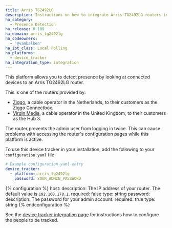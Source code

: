 ```yaml
---
title: Arris TG2492LG
description: Instructions on how to integrate Arris TG2492LG routers into Home Assistant.
ha_category:
  - Presence Detection
ha_release: 0.109
ha_domain: arris_tg2492lg
ha_codeowners:
  - '@vanbalken'
ha_iot_class: Local Polling
ha_platforms:
  - device_tracker
ha_integration_type: integration
---
```


This platform allows you to detect presence by looking at connected devices to an Arris TG2492LG router.

This is one of the routers provided by:

* [Ziggo](https://www.ziggo.nl/), a cable operator in the Netherlands, to their customers as the Ziggo Connectbox.
* [Virgin Media](https://www.virginmedia.com/), a cable operator in the United Kingdom, to their customers as the Hub 3.

<div class='note warning'>
The router prevents the admin user from logging in twice. This can cause problems with accessing the router's configuration pages while this platform is active.
</div>

To use this device tracker in your installation, add the following to your `configuration.yaml` file:

```yaml
# Example configuration.yaml entry
device_tracker:
  - platform: arris_tg2492lg
    password: YOUR_ADMIN_PASSWORD
```

{% configuration %}
host:
  description: The IP address of your router. The default value is `192.168.178.1`.
  required: false
  type: string
password:
  description: The password for your admin account.
  required: true
  type: string
{% endconfiguration %}

See the [device tracker integration page](/integrations/device_tracker/) for instructions how to configure the people to be tracked.
